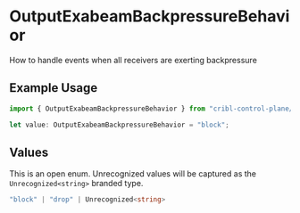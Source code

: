 # OutputExabeamBackpressureBehavior

How to handle events when all receivers are exerting backpressure

## Example Usage

```typescript
import { OutputExabeamBackpressureBehavior } from "cribl-control-plane/models";

let value: OutputExabeamBackpressureBehavior = "block";
```

## Values

This is an open enum. Unrecognized values will be captured as the `Unrecognized<string>` branded type.

```typescript
"block" | "drop" | Unrecognized<string>
```
